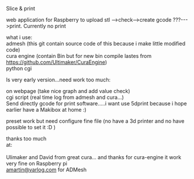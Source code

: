 Slice & print

web application for Raspberry to upload stl -->check-->create gcode ???--->print.
Currently no print

what i use: <br>
admesh  (this git contain source code of this because i make little modified code)<br>
cura engine (contain Bin but for new bin compile lastes from https://github.com/Ultimaker/CuraEngine)<br>
python cgi<br>


Is very early version...need work too much:<br>

on webpage (take nice graph and add value check)<br>
cgi script (real time log from admesh and cura...)<br>
Send directly gcode for print software.....i want use 5dprint because i hope earlier have a Makibox at home :) <br>

preset work but need configure fine file (no have a 3d printer and no have possible to set it :D )<br>

thanks too much<br>
at:<br>
<br>
Ulimaker and David from great cura... and thanks for cura-engine it work very fine on Raspberry pi<br>
amartin@varlog.com  for ADMesh<br>



